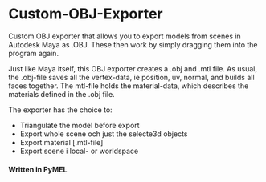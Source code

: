 # Custom-OBJ-Exporter
Custom OBJ exporter that allows you to export models from scenes in Autodesk Maya as .OBJ. These then work by simply dragging them into the program again.

Just like Maya itself, this OBJ exporter creates a .obj and .mtl file.
As usual, the .obj-file saves all the vertex-data, ie position, uv, normal, and builds all faces together.
The mtl-file holds the material-data, which describes the materials defined in the .obj file.

The exporter has the choice to:
- Triangulate the model before export
- Export whole scene och just the selecte3d objects
- Export material [.mtl-file]
- Export scene i local- or worldspace

#### Written in PyMEL
